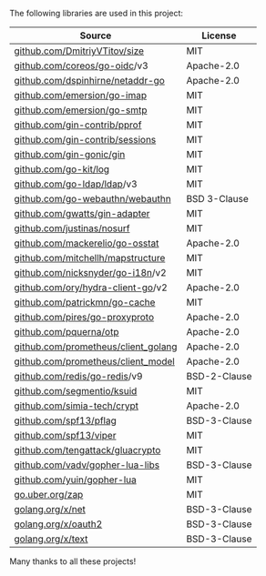 The following libraries are used in this project:

| Source                                                                            | License      |
|-----------------------------------------------------------------------------------|--------------|
| [github.com/DmitriyVTitov/size](http://github.com/DmitriyVTitov/size)             | MIT          |
| [github.com/coreos/go-oidc](http://github.com/coreos/go-oidc)/v3                  | Apache-2.0   |
| [github.com/dspinhirne/netaddr-go](http://github.com/dspinhirne/netaddr-go)       | Apache-2.0   |
| [github.com/emersion/go-imap](http://github.com/emersion/go-imap)                 | MIT          |
| [github.com/emersion/go-smtp](http://github.com/emersion/go-smtp)                 | MIT          |
| [github.com/gin-contrib/pprof](http://github.com/gin-contrib/pprof)               | MIT          |
| [github.com/gin-contrib/sessions](http://github.com/gin-contrib/sessions)         | MIT          |
| [github.com/gin-gonic/gin](http://github.com/gin-gonic/gin)                       | MIT          |
| [github.com/go-kit/log](http://github.com/go-kit/log)                             | MIT          |
| [github.com/go-ldap/ldap](http://github.com/go-ldap/ldap)/v3                      | MIT          |
| [github.com/go-webauthn/webauthn](http://github.com/go-webauthn/webauthn)         | BSD 3-Clause |
| [github.com/gwatts/gin-adapter](http://github.com/gwatts/gin-adapter)             | MIT          |
| [github.com/justinas/nosurf](http://github.com/justinas/nosurf)                   | MIT          |
| [github.com/mackerelio/go-osstat](http://github.com/mackerelio/go-osstat)         | Apache-2.0   |
| [github.com/mitchellh/mapstructure](http://github.com/mitchellh/mapstructure)     | MIT          |
| [github.com/nicksnyder/go-i18n](http://github.com/nicksnyder/go-i18n)/v2          | MIT          |
| [github.com/ory/hydra-client-go](http://github.com/ory/hydra-client-go)/v2        | Apache-2.0   |
| [github.com/patrickmn/go-cache](http://github.com/patrickmn/go-cache)             | MIT          |
| [github.com/pires/go-proxyproto](http://github.com/pires/go-proxyproto)           | Apache-2.0   |
| [github.com/pquerna/otp](http://github.com/pquerna/otp)                           | Apache-2.0   |
| [github.com/prometheus/client_golang](http://github.com/prometheus/client_golang) | Apache-2.0   |
| [github.com/prometheus/client_model](http://github.com/prometheus/client_model)   | Apache-2.0   |
| [github.com/redis/go-redis](http://github.com/redis/go-redis)/v9                  | BSD-2-Clause |
| [github.com/segmentio/ksuid](http://github.com/segmentio/ksuid)                   | MIT          |
| [github.com/simia-tech/crypt](http://github.com/simia-tech/crypt)                 | Apache-2.0   |
| [github.com/spf13/pflag](http://github.com/spf13/pflag)                           | BSD-3-Clause |
| [github.com/spf13/viper](http://github.com/spf13/viper)                           | MIT          |
| [github.com/tengattack/gluacrypto](http://github.com/tengattack/gluacrypto)       | MIT          |
| [github.com/vadv/gopher-lua-libs](http://github.com/vadv/gopher-lua-libs)         | BSD-3-Clause |
| [github.com/yuin/gopher-lua](http://github.com/yuin/gopher-lua)                   | MIT          |
| [go.uber.org/zap](http://go.uber.org/zap)                                         | MIT          |
| [golang.org/x/net](http://golang.org/x/net)                                       | BSD-3-Clause |
| [golang.org/x/oauth2](http://golang.org/x/oauth2)                                 | BSD-3-Clause |
| [golang.org/x/text](http://golang.org/x/text)                                     | BSD-3-Clause |

Many thanks to all these projects!